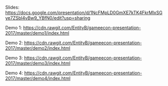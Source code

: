 
Slides:
https://docs.google.com/presentation/d/1NcFMpLD0GmXE7kTK4FkrMlxSGye7ZSbl4vBw9_YBfN0/edit?usp=sharing

Demo 1: 
https://cdn.rawgit.com/EntityB/gameecon-presentation-2017/master/demo1/index.html

Demo 2: 
https://cdn.rawgit.com/EntityB/gameecon-presentation-2017/master/demo2/index.html

Demo 3: 
https://cdn.rawgit.com/EntityB/gameecon-presentation-2017/master/demo3/index.html

Demo 4: 
https://cdn.rawgit.com/EntityB/gameecon-presentation-2017/master/demo4/index.html